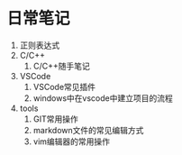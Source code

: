 # 日常笔记
1. 正则表达式
2. C/C++
   1. C/C++随手笔记
3. VSCode
   1. VSCode常见插件
   2. windows中在vscode中建立项目的流程
4. tools
   1. GIT常用操作
   2. markdown文件的常见编辑方式
   3. vim编辑器的常用操作
